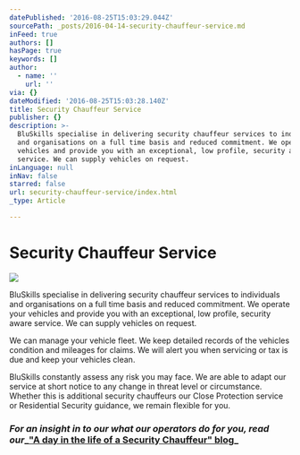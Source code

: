 ```yaml
---
datePublished: '2016-08-25T15:03:29.044Z'
sourcePath: _posts/2016-04-14-security-chauffeur-service.md
inFeed: true
authors: []
hasPage: true
keywords: []
author:
  - name: ''
    url: ''
via: {}
dateModified: '2016-08-25T15:03:28.140Z'
title: Security Chauffeur Service
publisher: {}
description: >-
  BluSkills specialise in delivering security chauffeur services to individuals
  and organisations on a full time basis and reduced commitment. We operate your
  vehicles and provide you with an exceptional, low profile, security aware
  service. We can supply vehicles on request.
inLanguage: null
inNav: false
starred: false
url: security-chauffeur-service/index.html
_type: Article

---
```

# Security Chauffeur Service
![](https://s3-us-west-2.amazonaws.com/the-grid-img/p/9ca11395ad77f973791cfb279247aa682ca4c33e.jpg)

BluSkills specialise in delivering security chauffeur services to individuals and organisations on a full time basis and reduced commitment. We operate your vehicles and provide you with an exceptional, low profile, security aware service. We can supply vehicles on request.

We can manage your vehicle fleet. We keep detailed records of the vehicles condition and mileages for claims. We will alert you when servicing or tax is due and keep your vehicles clean.

BluSkills constantly assess any risk you may face. We are able to adapt our service at short notice to any change in threat level or circumstance. Whether this is additional security chauffeurs our Close Protection service or Residential Security guidance, we remain flexible for you.

### _For an insight in to our what our operators do for you, read our__["A day in the life of a Security Chauffeur" blog][0]_

[0]: http://bluskills.co.uk/a-day-in-the-life-security-chauffeur/ "A Day In The Life"